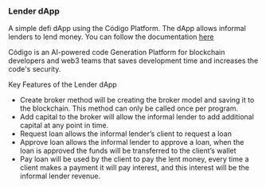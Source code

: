 ### Lender dApp

A simple defi dApp using the Código Platform. The dApp allows informal lenders to lend money. You can follow the documentation [here](https://docs.codigo.ai/guides/lender/)

Código is an AI-powered code Generation Platform for blockchain developers and web3 teams that saves development time and increases the code's security.

Key Features of the Lender dApp

- Create broker method will be creating the broker model and saving it to the blockchain. This method can only be called once per program.
- Add capital to the broker will allow the informal lender to add additional capital at any point in time.
- Request loan allows the informal lender’s client to request a loan
- Approve loan allows the informal lender to approve a loan, when the loan is approved the funds will be transferred to the client’s wallet
- Pay loan will be used by the client to pay the lent money, every time a client makes a payment it will pay interest, and this interest will be the informal lender revenue.